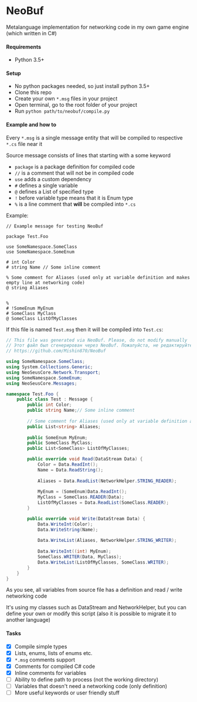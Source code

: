 # NeoBuf
Metalanguage implementation for networking code in my own game engine (which written in C#)

#### Requirements
* Python 3.5+

#### Setup
* No python packages needed, so just install python 3.5+
* Clone this repo
* Create your own `*.msg` files in your project
* Open terminal, go to the root folder of your project
* Run `python path/to/neobuf/compile.py`

#### Example and how to
Every `*.msg` is a single message entity that will be compiled to respective `*.cs` file near it

Source message consists of lines that starting with a some keyword
* `package` is a package definition for compiled code
* `//` is a comment that will not be in compiled code
* `use` adds a custom dependency
* `#` defines a single variable
* `@` defines a List of specified type
* `!` before variable type means that it is Enum type
* `%` is a line comment that **will** be compiled into `*.cs`

Example:
```text
// Example message for testing NeoBuf

package Test.Foo

use SomeNamespace.SomeClass
use SomeNamespace.SomeEnum

# int Color
# string Name // Some inline comment

% Some comment for Aliases (used only at variable definition and makes empty line at networking code)
@ string Aliases


%
# !SomeEnum MyEnum
# SomeClass MyClass
@ SomeClass ListOfMyClasses
```

If this file is named `Test.msg` then it will be compiled into `Test.cs`:
```cs
// This file was generated via NeoBuf. Please, do not modify manually
// Этот файл был сгенерирован через NeoBuf. Пожалуйста, не редактируйте его вручную
// https://github.com/Mishin870/NeoBuf

using SomeNamespace.SomeClass;
using System.Collections.Generic;
using NeoSeusCore.Network.Transport;
using SomeNamespace.SomeEnum;
using NeoSeusCore.Messages;

namespace Test.Foo {
    public class Test : Message {
        public int Color;
        public string Name;// Some inline comment
        
        // Some comment for Aliases (used only at variable definition and makes empty line at networking code)
        public List<string> Aliases;
        
        public SomeEnum MyEnum;
        public SomeClass MyClass;
        public List<SomeClass> ListOfMyClasses;

        public override void Read(DataStream Data) {
            Color = Data.ReadInt();
            Name = Data.ReadString();
            
            Aliases = Data.ReadList(NetworkHelper.STRING_READER);
            
            MyEnum = (SomeEnum)Data.ReadInt();
            MyClass = SomeClass.READER(Data);
            ListOfMyClasses = Data.ReadList(SomeClass.READER);
        }

        public override void Write(DataStream Data) {
            Data.WriteInt(Color);
            Data.WriteString(Name);
            
            Data.WriteList(Aliases, NetworkHelper.STRING_WRITER);
            
            Data.WriteInt((int) MyEnum);
            SomeClass.WRITER(Data, MyClass);
            Data.WriteList(ListOfMyClasses, SomeClass.WRITER);
        }
    }
} 
```

As you see, all variables from source file has a definition and read / write networking code

It's using my classes such as DataStream and NetworkHelper, but you can define your own or modify this script (also it is possible to migrate it to another language)

#### Tasks
- [X] Compile simple types
- [X] Lists, enums, lists of enums etc.
- [X] `*.msg` comments support
- [X] Comments for compiled C# code
- [X] Inline comments for variables
- [ ] Ability to define path to process (not the working directory)
- [ ] Variables that doesn't need a networking code (only definition)
- [ ] More useful keywords or user friendly stuff